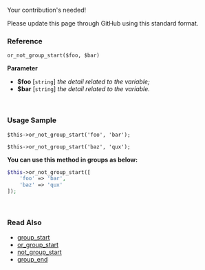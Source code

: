 Your contribution's needed!

Please update this page through GitHub using this standard format.

### Reference
`or_not_group_start($foo, $bar)`

**Parameter**
* **$foo** [`string`] *the detail related to the variable;*
* **$bar** [`string`] *the detail related to the variable.*

&nbsp;

### Usage Sample
`$this->or_not_group_start('foo', 'bar');`

`$this->or_not_group_start('baz', 'qux');`

**You can use this method in groups as below:**
```php
$this->or_not_group_start([
    'foo' => 'bar',
    'baz' => 'qux'
]);
```

&nbsp;

### Read Also
* [group_start](./group_start)
* [or_group_start](./or_group_start)
* [not_group_start](./not_group_start)
* [group_end](./group_end)
